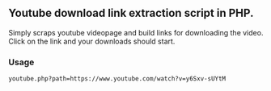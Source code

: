 <h2>Youtube download link extraction script in PHP.</h2>
Simply scraps youtube videopage and build links for downloading the video. Click on the link and your downloads should start.
<h3>Usage</h3>
<code>youtube.php?path=https://www.youtube.com/watch?v=y6Sxv-sUYtM</code>
